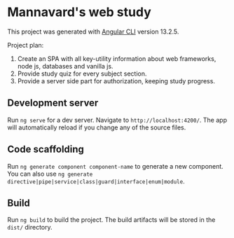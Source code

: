 # Mannavard's web study

This project was generated with [Angular CLI](https://github.com/angular/angular-cli) version 13.2.5.

Project plan:

1. Create an SPA with all key-utility information about web frameworks, node js, databases and vanilla js.
2. Provide study quiz for every subject section.
3. Provide a server side part for authorization, keeping study progress.

## Development server

Run `ng serve` for a dev server. Navigate to `http://localhost:4200/`. The app will automatically reload if you change any of the source files.

## Code scaffolding

Run `ng generate component component-name` to generate a new component. You can also use `ng generate directive|pipe|service|class|guard|interface|enum|module`.

## Build

Run `ng build` to build the project. The build artifacts will be stored in the `dist/` directory.
